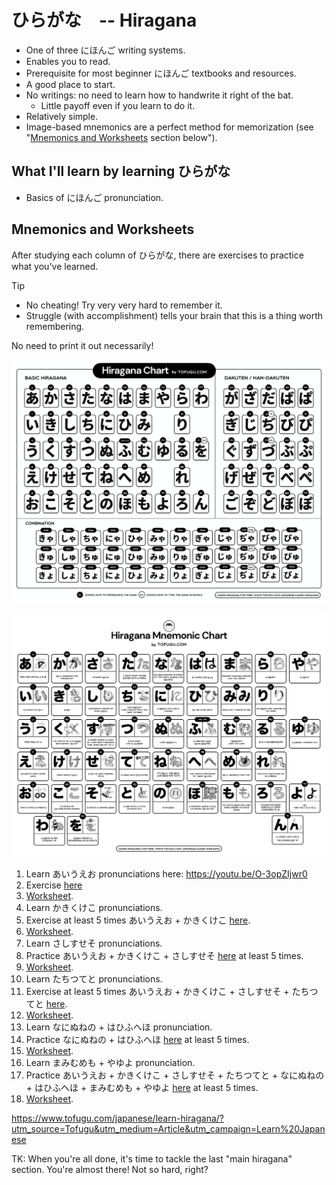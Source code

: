 # ひらがな　-- Hiragana

- One of three にほんご writing systems.
- Enables you to read.
- Prerequisite for most beginner にほんご textbooks and resources.
- A good place to start.
- No writings: no need to learn how to handwrite it right of the bat.
  - Little payoff even if you learn to do it.
- Relatively simple.
- Image-based mnemonics are a perfect method for memorization (see "[Mnemonics and Worksheets](#mnemonics-and-worksheets) section below").

## What I'll learn by learning ひらがな

- Basics of にほんご pronunciation.

## Mnemonics and Worksheets

After studying each column of ひらがな, there are exercises to practice what you've learned.

> [!TIP]
>
> - No cheating! Try very very hard to remember it.
> - Struggle (with accomplishment) tells your brain that this is a thing worth remembering.

No need to print it out necessarily!

![all the ひらがな, including "variation" ひらがな](./assets/hiragana-chart-by-tofugu.jpg)

![The ひらがな "mnemonic" chart](./assets/hiragana-mnemonic-chart-by-tofugu.jpg)

1. Learn あいうえお pronunciations here: https://youtu.be/O-3opZIjwr0
2. Exercise [here][kana-exercise]
3. [Worksheet](https://docs.google.com/document/d/1muxTHS0NqIzKPUStedahoTRbvQRlUlQi0J3XMPi-DJE/edit?tab=t.0).
4. Learn かきくけこ pronunciations.
5. Exercise at least 5 times あいうえお + かきくけこ [here][kana-exercise].
6. [Worksheet](https://docs.google.com/document/d/164N1iT19YGaMpmImySONvLntsi8gehmQZU0GJLHC_q8/edit?tab=t.0).
7. Learn さしすせそ pronunciations.
8. Practice あいうえお + かきくけこ + さしすせそ [here][kana-exercise] at least 5 times.
9. [Worksheet](https://docs.google.com/document/d/1Zii4XH0bGOXAoYUTRy-bAZCo1SuKbiWZIoodJbWKMDA/edit?tab=t.0).
10. Learn たちつてと pronunciations.
11. Exercise at least 5 times あいうえお + かきくけこ + さしすせそ + たちつてと [here][kana-exercise].
12. [Worksheet](https://docs.google.com/document/d/12IIGe4lP212Twq3DSnhNzf6u8mVwYWoXLAEuG1DH1Js/edit?tab=t.0).
13. Learn なにぬねの + はひふへほ pronunciation.
14. Practice なにぬねの + はひふへほ [here][kana-exercise] at least 5 times.
15. [Worksheet](https://docs.google.com/document/d/1x4bretsJKt7R_zWh9a64aRK4qiY-JU6qYQe-68Qp-WM/edit?tab=t.0).
16. Learn まみむめも + やゆよ pronunciation.
17. Practice あいうえお + かきくけこ + さしすせそ + たちつてと + なにぬねの + はひふへほ + まみむめも + やゆよ [here][kana-exercise] at least 5 times.
18. [Worksheet](https://docs.google.com/document/d/1235hPLUNyaiyPf--_1jkrv9wpcVXLwnPw3ACx4KBIRQ/edit?tab=t.0).

[kana-exercise]: https://kana-quiz.tofugu.com/

https://www.tofugu.com/japanese/learn-hiragana/?utm_source=Tofugu&utm_medium=Article&utm_campaign=Learn%20Japanese

TK: When you're all done, it's time to tackle the last "main hiragana" section. You're almost there! Not so hard, right?
